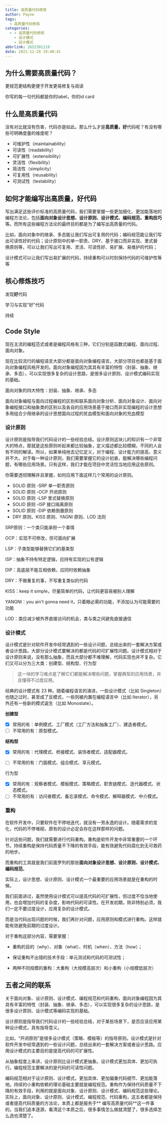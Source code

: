 ```yaml
---
title: 高质量代码修炼
author: Payne
tags:
  - 高质量代码修炼
categories:
  - - 高质量代码修炼
    - 设计模式
    - 设计模式
abbrlink: 2652301219
date: 2021-12-28 19:40:41
---
```


## 为什么需要高质量代码？

更规范更结构更便于开发更易修复与阅读

你写的每一句代码都是你的label，你的id card

## 什么是高质量代码

没有对比就没有伤害，代码亦是如此。那么什么才是**高质量，好**代码呢？有没有哪些可明确度量的维度呢？

- 可维护性（maintainability）
- 可读性（readability）
- 可扩展性（extensibility）
- 灵活性（flexibility）
- 简洁性（simplicity）
- 可复用性（reusability）
- 可测试性（testability）

## 如何才能编写出**高质量，好**代码

写出满足这些评价标准的高质量代码，我们需要掌握一些更加细化、更加能落地的编程方法论，包括**面向对象设计思想、设计原则、设计模式、编码规范、重构技巧**等。而所有这些编程方法论的最终目的都是为了编写出高质量的代码。

比如，面向对象中的继承、多态能让我们写出可复用的代码；编码规范能让我们写出可读性好的代码；设计原则中的单一职责、DRY、基于接口而非实现、里式替换原则等，可以让我们写出可复用、灵活、可读性好、易扩展、易维护的代码；

设计模式可以让我们写出易扩展的代码，持续重构可以时刻保持代码的可维护性等等

## 核心修炼技巧

发现**好**代码

学习与实现"好"代码

持续

## Code Style

现在主流的编程范式或者是编程风格有三种，它们分别是函数式编程、面向过程、面向对象。

现在比较流行的编程语言大部分都是面向对象编程语言。大部分项目也都是基于面向对象编程风格开发的。面向对象编程因为其具有丰富的特性（封装、抽象、继承、多态），可以实现很多复杂的设计思路，是很多设计原则、设计模式编码实现的基础。

面向对象的四大特性：封装、抽象、继承、多态

面向对象编程与面向过程编程的区别和联系面向对象分析、面向对象设计、面向对象编程接口和抽象类的区别以及各自的应用场景基于接口而非实现编程的设计思想多用组合少用继承的设计思想面向过程的贫血模型和面向对象的充血模型

### 设计原则

设计原则是指导我们代码设计的一些经验总结。设计原则这块儿的知识有一个非常大的特点，那就是这些原则听起来都比较抽象，定义描述都比较模糊，不同的人会有不同的解读。所以，如果单纯地去记忆定义，对于编程、设计能力的提高，意义并不大。对于每一种设计原则，我们需要掌握它的设计初衷，能解决哪些编程问题，有哪些应用场景。只有这样，我们才能在项目中灵活恰当地应用这些原则。

你需要透彻理解并且掌握，如何应用下面这样几个常用的设计原则。

- SOLID 原则 -SRP 单一职责原则
- SOLID 原则 -OCP 开闭原则
- SOLID 原则 -LSP 里式替换原则
- SOLID 原则 -ISP 接口隔离原则
- SOLID 原则 -DIP 依赖倒置原则
- DRY 原则、KISS 原则、YAGNI 原则、LOD 法则

SRP原则：一个类只能承担一个事情

OCP：实现不可修改，但可面向扩展

LSP：子类型能够替换它们的基类型

ISP：抽象不持有特定逻辑，应持有实现的公有逻辑

DIP：高底层不能互相依赖，应同时依赖抽象

DRY：不做重复的事，不写重复类似的代码

KISS：keep it simple，尽量简单的代码，让代码更容易被别人理解

YANGNI：you ain't gonna need it，只着眼必需的功能，不添加认为可能需要的功能

LOD：类应减少被外界直接访问的机会，类与类之间避免直接通信

### 设计模式

设计模式是针对软件开发中经常遇到的一些设计问题，总结出来的一套解决方案或者设计思路。大部分设计模式要解决的都是代码的可扩展性问题。设计模式相对于设计原则来说，没有那么抽象，而且大部分都不难理解，代码实现也并不复杂。它们又可以分为三大类：创建型、结构型、行为型

> 这一块的学习难点是了解它们都能解决哪些问题，掌握典型的应用场景，并且懂得不过度应用。

经典的设计模式有 23 种。随着编程语言的演进，一些设计模式（比如 Singleton）也随之过时，甚至成了反模式，一些则被内置在编程语言中（比如 Iterator），另外还有一些新的模式诞生（比如 Monostate）。

**创建型**

- [x] 常用的有：单例模式、工厂模式（工厂方法和抽象工厂）、建造者模式。
- [ ] 不常用的有：原型模式。

**结构型**

- [x] 常用的有：代理模式、桥接模式、装饰者模式、适配器模式。

- [ ] 不常用的有：门面模式、组合模式、享元模式。

行为型

- [x] 常用的有：观察者模式、模板模式、策略模式、职责链模式、迭代器模式、状态模式。
- [ ] 不常用的有：访问者模式、备忘录模式、命令模式、解释器模式、中介模式。

### 重构

在软件开发中，只要软件在不停地迭代，就没有一劳永逸的设计。随着需求的变化，代码的不停堆砌，原有的设计必定会存在这样那样的问题。

针对这些问题，我们就需要进行代码重构。重构是软件开发中非常重要的一个环节。持续重构是保持代码质量不下降的有效手段，能有效避免代码腐化到无可救药的地步。

而重构的工具就是我们前面罗列的那些**面向对象设计思想、设计原则、设计模式、编码规范**。

实际上，设计思想、设计原则、设计模式一个最重要的应用场景就是在重构的时候。

我们前面讲过，虽然使用设计模式可以提高代码的可扩展性，但过度不恰当地使用，也会增加代码的复杂度，影响代码的可读性。在开发初期，除非特别必须，我们一定不要过度设计，应用复杂的设计模式。

而是当代码出现问题的时候，我们再针对问题，应用原则和模式进行重构。这样就能有效避免前期的过度设计。

对于重构这部分内容，需要掌握：

- 重构的目的（why）、对象（what）、时机（when）、方法（how）；

- 保证重构不出错的技术手段：单元测试和代码的可测试性；
- 两种不同规模的重构：大重构（大规模高层次）和小重构（小规模低层次）

## 五者之间的联系

关于面向对象、设计原则、设计模式、编程规范和代码重构，面向对象编程因为其具有丰富的特性（封装、抽象、继承、多态），可以实现很多复杂的设计思路，是很多设计原则、设计模式等编码实现的基础。

设计原则是指导我们代码设计的一些经验总结，对于某些场景下，是否应该应用某种设计模式，具有指导意义。

比如，“开闭原则”是很多设计模式（策略、模板等）的指导原则。设计模式是针对软件开发中经常遇到的一些设计问题，总结出来的一套解决方案或者设计思路。应用设计模式的主要目的是提高代码的可扩展性。

从抽象程度上来讲，设计原则比设计模式更抽象。设计模式更加具体、更加可执行。编程规范主要解决的是代码的可读性问题。

编码规范相对于设计原则、设计模式，更加具体、更加偏重代码细节、更加能落地。持续的小重构依赖的理论基础主要就是编程规范。重构作为保持代码质量不下降的有效手段，利用的就是面向对象、设计原则、设计模式、编码规范这些理论。实际上，面向对象、设计原则、设计模式、编程规范、代码重构，这五者都是保持或者提高代码质量的方法论，本质上都是服务于**
编写高质量代码**这一件事的。当我们追本逐源，看清这个本质之后，很多事情怎么做就清楚了，很多选择怎么选也清楚了。